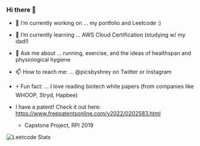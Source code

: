 ### Hi there 👋

- 🔭 I’m currently working on ... my portfolio and Leetcode :)
- 🌱 I’m currently learning ... AWS Cloud Certification (studying w/ my dad!)
- 💬 Ask me about ... running, exercise, and the ideas of healthspan and physiological hygiene
- 📫 How to reach me: ... @picsbyshrey on Twitter or Instagram
- ⚡ Fun fact: ... I love reading biotech white papers (from companies like WHOOP, Stryd, Hapbee)

- I have a patent! Check it out here: https://www.freepatentsonline.com/y2022/0202583.html
  - Capstone Project, RPI 2019

<!--**codesbyshrey/codesbyshrey** is a ✨ _special_ ✨ repository because its `README.md` (this file) appears on your GitHub profile.-->
![Leetcode Stats](https://leetcard.jacoblin.cool/codesbyshrey)
